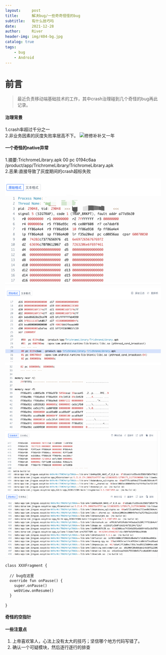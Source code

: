 ```yaml
---
layout:     post
title:      解决bug/一些奇奇怪怪的bug
subtitle:   有什么技巧吗
date:       2021-12-28
author:     River
header-img: img/404-bg.jpg
catalog: true
tags:
    - bug
    - Android
--- 
```


# 前言
>最近负责移动端基础技术的工作，其中crash治理碰到几个奇怪的bug再此记录。

#### 治理背景
1.crash率超过千分之一<br>
2.非业务因素的灰度失败率居高不下。
![修修补补又一年](/img/post-bg-map.jpg)

#### 一个奇怪的native异常
1.摘要:TrichromeLibrary.apk   00 pc 0194c6aa /product/app/TrichromeLibrary/TrichromeLibrary.apk<br>
2.恶果:直接导致了灰度期间的crash超标失败

![nativecrash](/img/crash/web_native_crash1.png)<br>
![nativecrash](/img/crash/web_native_crash2.png)<br>
![nativecrash](/img/crash/web_native_crash3.png)<br>
![nativecrash](/img/crash/web_native_crash4.png)<br>
![nativecrash](/img/crash/web_native_crash5.png)<br>

```
class XXXFragment {

  // bug在这里
  override fun onPause() {
    super.onPause()
    webView.onResume()
  }
    
}
```


#### 奇怪的空指针


 

 
#### 一些注意点

1. 上帝喜欢笨人，心法上没有太大的技巧；坚信哪个地方代码写错了。
2. 确认一个可疑模块，然后逐行逐行的排查
